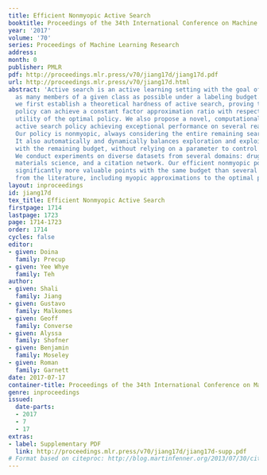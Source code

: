 ```yaml
---
title: Efficient Nonmyopic Active Search
booktitle: Proceedings of the 34th International Conference on Machine Learning
year: '2017'
volume: '70'
series: Proceedings of Machine Learning Research
address: 
month: 0
publisher: PMLR
pdf: http://proceedings.mlr.press/v70/jiang17d/jiang17d.pdf
url: http://proceedings.mlr.press/v70/jiang17d.html
abstract: 'Active search is an active learning setting with the goal of identifying
  as many members of a given class as possible under a labeling budget. In this work,
  we first establish a theoretical hardness of active search, proving that no polynomial-time
  policy can achieve a constant factor approximation ratio with respect to the expected
  utility of the optimal policy. We also propose a novel, computationally efficient
  active search policy achieving exceptional performance on several real-world tasks.
  Our policy is nonmyopic, always considering the entire remaining search budget.
  It also automatically and dynamically balances exploration and exploitation consistent
  with the remaining budget, without relying on a parameter to control this tradeoff.
  We conduct experiments on diverse datasets from several domains: drug discovery,
  materials science, and a citation network. Our efficient nonmyopic policy recovers
  significantly more valuable points with the same budget than several alternatives
  from the literature, including myopic approximations to the optimal policy.'
layout: inproceedings
id: jiang17d
tex_title: Efficient Nonmyopic Active Search
firstpage: 1714
lastpage: 1723
page: 1714-1723
order: 1714
cycles: false
editor:
- given: Doina
  family: Precup
- given: Yee Whye
  family: Teh
author:
- given: Shali
  family: Jiang
- given: Gustavo
  family: Malkomes
- given: Geoff
  family: Converse
- given: Alyssa
  family: Shofner
- given: Benjamin
  family: Moseley
- given: Roman
  family: Garnett
date: 2017-07-17
container-title: Proceedings of the 34th International Conference on Machine Learning
genre: inproceedings
issued:
  date-parts:
  - 2017
  - 7
  - 17
extras:
- label: Supplementary PDF
  link: http://proceedings.mlr.press/v70/jiang17d/jiang17d-supp.pdf
# Format based on citeproc: http://blog.martinfenner.org/2013/07/30/citeproc-yaml-for-bibliographies/
---
```

